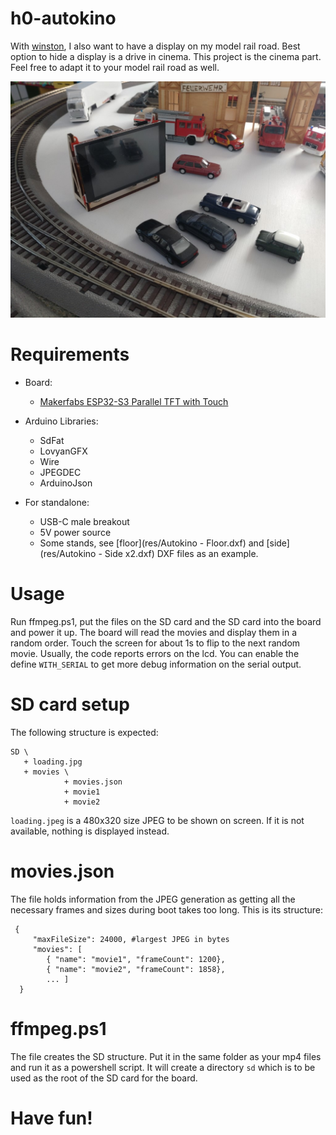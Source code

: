 # h0-autokino
With [winston](https://github.com/danie1kr/winston), I also want to have a display on my model rail road.
Best option to hide a display is a drive in cinema. This project is the cinema part. Feel free to adapt it to your model rail road as well.

![H0 Autokino](res/image.jpg)

# Requirements
* Board:
  * [Makerfabs ESP32-S3 Parallel TFT with Touch](https://github.com/Makerfabs/Makerfabs-ESP32-S3-Parallel-TFT-with-Touch)

* Arduino Libraries:
  * SdFat
  * LovyanGFX
  * Wire
  * JPEGDEC
  * ArduinoJson

* For standalone:
  * USB-C male breakout
  * 5V power source
  * Some stands, see [floor](res/Autokino - Floor.dxf) and [side](res/Autokino - Side x2.dxf) DXF files as an example.

# Usage
Run ffmpeg.ps1, put the files on the SD card and the SD card into the board and power it up.
The board will read the movies and display them in a random order. Touch the screen for about 1s to flip to the next random movie.
Usually, the code reports errors on the lcd. You can enable the define `WITH_SERIAL` to get more debug information on the serial output.

# SD card setup
The following structure is expected:

    SD \
       + loading.jpg
       + movies \
                + movies.json
                + movie1
                + movie2

`loading.jpeg` is  a 480x320 size JPEG to be shown on screen. If it is not available, nothing is displayed instead.

# movies.json
The file holds information from the JPEG generation as getting all the necessary frames and sizes during boot takes too long. This is its structure:

     {
	     "maxFileSize": 24000, #largest JPEG in bytes
	     "movies": [
		    { "name": "movie1", "frameCount": 1200},
		    { "name": "movie2", "frameCount": 1858},
		    ... ]
	  }

# ffmpeg.ps1
The file creates the SD structure.
Put it in the same folder as your mp4 files and run it as a powershell script. It will create a directory `sd` which is to be used as the root of the SD card for the board.

# Have fun!
